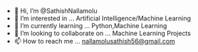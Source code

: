- 👋 Hi, I’m @SathishNallamolu
- 👀 I’m interested in ... Artificial Intelligence/Machine Learning
- 🌱 I’m currently learning ... Python,Machine Learning    
- 💞️ I’m looking to collaborate on ... Machine Learning Projects
- 📫 How to reach me ... nallamolusathish56@gmail.com

<!---
SathishNallamolu/SathishNallamolu is a ✨ special ✨ repository because its `README.md` (this file) appears on your GitHub profile.
You can click the Preview link to take a look at your changes.
--->
